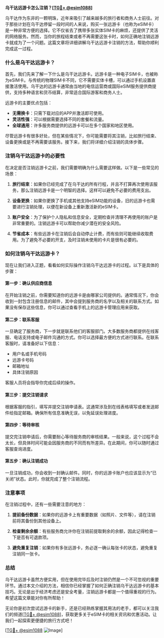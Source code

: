 **乌干达远游卡怎么注销？[[TG💪+ @esim1088](https://t.me/s/esim1088)]**

乌干达作为东非的一颗明珠，近年来吸引了越来越多的旅行者和商务人士前往。对于那些计划在乌干达停留一段时间的人来说，购买一张远游卡（也称为eSIM卡）是一种非常方便的选择。它不仅省去了携带多张实体SIM卡的麻烦，还提供了灵活的网络服务。然而，当你的旅程结束或者不再需要这张卡时，如何正确地注销远游卡就成为了一个问题。这篇文章将详细讲解乌干达远游卡注销的方法，帮助你顺利完成这一过程。

### 什么是乌干达远游卡？

首先，我们先来了解一下什么是乌干达远游卡。远游卡是一种电子SIM卡，也被称为eSIM卡。与传统的物理SIM卡不同，它不需要实体卡槽，可以通过手机设置直接激活使用。乌干达的远游卡通常由当地的电信运营商或国际eSIM服务提供商提供，支持多种语言和货币结算，非常适合国际游客和商务人士。

远游卡的主要优点包括：
- **无需换卡**：只需下载对应的APP并激活即可使用。
- **灵活性强**：可以根据需要选择不同的套餐和流量。
- **全球通用**：许多服务商提供的远游卡可以在多个国家和地区使用。

尽管远游卡有很多好处，但在某些情况下，你可能需要将其注销，比如旅行结束、设备更换或是不再需要该服务。接下来，我们将详细介绍注销的具体步骤。

### 注销乌干达远游卡的必要性

在决定是否注销远游卡之前，我们需要明确为什么需要这样做。以下是一些常见的场景：

1. **旅行结束**：如果你已经完成了在乌干达的所有行程，并且不打算再次使用该服务，那么注销远游卡是一个明智的选择。这样可以避免不必要的费用支出。
   
2. **设备更换**：如果你更换了手机或其他支持eSIM功能的设备，旧的远游卡也需要进行注销处理，以便在新设备上重新激活新的eSIM卡。

3. **账户安全**：为了保护个人隐私和信息安全，定期检查并清理不再使用的账户是非常重要的。注销远游卡可以帮助你减少潜在的安全风险。

4. **节省成本**：有些远游卡在注销后会自动停止计费，而有些则可能继续收取费用。为了避免不必要的开支，及时注销未使用的卡片是很有必要的。

### 如何注销乌干达远游卡？

现在让我们进入正题，看看如何实际操作注销乌干达远游卡的过程。以下是具体的步骤：

#### 第一步：确认供应商信息
在开始注销之前，你需要知道你的远游卡是由哪家公司提供的。通常情况下，你会收到一封包含注册信息的邮件，其中会提到服务商的名字以及相关的联系方式。如果没有保存这些信息，你可以通过查看手机上的远游卡管理应用来获取。

#### 第二步：联系客服
一旦确定了服务商，下一步就是联系他们的客服部门。大多数服务商都提供在线客服、电话支持或电子邮件沟通的方式。你可以选择最方便的方式进行联系。在联系客服时，请准备好以下信息：
- 用户名或手机号码
- 远游卡号码
- 邮箱地址
- 具体注销原因

客服人员将会指导你完成后续的操作。

#### 第三步：提交注销请求
根据客服的指引，填写并提交注销申请表。这通常涉及到在线表格填写或者发送邮件给指定邮箱。确保所有信息准确无误，以免延误处理进度。

#### 第四步：等待审核
提交完注销申请后，你需要耐心等待服务商的审核结果。一般来说，这个过程不会太长，但具体时间可能会因服务商的不同而有所差异。在此期间，你可以随时通过客服查询进度。

#### 第五步：确认注销成功
一旦注销成功，你会收到一封确认邮件。同时，你的远游卡账户也应该显示为“已关闭”状态。此时，你就完成了整个注销流程。

### 注意事项

在注销过程中，还有一些需要注意的地方：

1. **提前备份数据**：如果你的远游卡上有重要数据（如照片、文件等），请在注销前将其备份到其他设备上。

2. **检查剩余余额**：有些服务商允许你在注销前提取剩余的余额，因此记得检查一下是否有可退款项。

3. **避免重复注销**：如果你有多张远游卡，务必逐一确认每张卡的状态，避免重复注销同一张卡。

### 总结

乌干达远游卡虽然方便实用，但在使用完毕后及时注销仍然是一个不可忽视的重要环节。通过本文介绍的方法，相信你已经掌握了如何正确注销乌干达远游卡的基本技巧。无论是出于经济考虑还是安全考量，注销远游卡都是一个值得重视的行为。希望这篇文章能对你有所帮助！

无论你是初次尝试远游卡的新手，还是已经熟练掌握其用法的老手，都可以关注我们的频道[[TG💪+ @esim1088](https://t.me/s/esim1088)]，获取更多关于eSIM卡的相关资讯和优惠活动。让我们一起探索更便捷的旅行方式吧！

[[TG💪+ @esim1088](https://t.me/s/esim1088) ![Image](https://i.postimg.cc/4NQfJmqS/Snipaste-2025-05-13-00-14-12.png)]